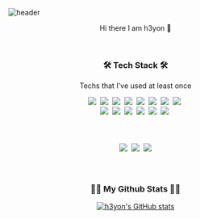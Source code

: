 ![header](https://capsule-render.vercel.app/api?type=waving&color=gradient&height=320&section=header&text=h3yon%20github&fontSize=70)

<p align='center'> Hi there I am h3yon 👋 </p>
<br>
<h3 align="center">🛠 Tech Stack 🛠</h3>

<p align="center"> Techs that I've used at least once </p>

<p align="center">
  <img src="https://img.shields.io/badge/Python-3766AB?style=flat-square&logo=Python&logoColor=white"/></a>&nbsp 
  <img src="https://img.shields.io/badge/Java-007396?style=flat-square&logo=Java&logoColor=white"/></a>&nbsp 
  <img src="https://img.shields.io/badge/C++-00599C?style=flat-square&logo=C%2B%2B&logoColor=white"/></a>&nbsp 
  <img src="https://img.shields.io/badge/C-A8B9CC?style=flat-square&logo=C&logoColor=white"/></a>&nbsp 
  <img src="https://img.shields.io/badge/Javascript-ffb13b?style=flat-square&logo=javascript&logoColor=white"/></a>&nbsp 
  <img src="https://img.shields.io/badge/css-1572B6?style=flat-square&logo=css3&logoColor=white"/></a>&nbsp 
  <img src="https://img.shields.io/badge/HTML-E34F26?style=flat-square&logo=html5&logoColor=white"/></a>&nbsp 
  <img src="https://img.shields.io/badge/PHP-777BB4?style=flat-square&logo=php&logoColor=white"/></a>&nbsp 
  <br>
  <img src="https://img.shields.io/badge/SpringBoot-6DB33F?style=flat-square&logo=Spring&logoColor=white"/></a>&nbsp 
  <img src="https://img.shields.io/badge/Nodejs-339933?style=flat-square&logo=Node.js &logoColor=white"/></a>&nbsp 
  <img src="https://img.shields.io/badge/Mysql-E6B91E?style=flat-square&logo=MySql&logoColor=white"/></a>&nbsp 
  <img src="https://img.shields.io/badge/OpenCV-5C3EE8?style=flat-square&logo=OpenCV&logoColor=white"/></a>&nbsp 
  <img src="https://img.shields.io/badge/aws-333664?style=flat-square&logo=amazon-aws&logoColor=white"/></a>&nbsp 
  <img src="https://img.shields.io/badge/Jenkins-D24939?style=flat-square&logo=Jenkins&logoColor=white"/></a>&nbsp 
</p>

<br>

<h3 align="center"💡 Blog 💡</h3>

<div align="center" style="text-align:center">
  <p align="center">
  <a href="https://h3yon.github.io/"><img src="https://img.shields.io/badge/Tech%20Blog-512BD4?style=flat-square&logo=Github&logoColor=white&link=https://h3yon.github.io/"/></a>&nbsp
  <a href="https://happylulurara.tistory.com/"><img src="https://img.shields.io/badge/Tech%20Blog-11B48A?style=flat-square&logo=Tumblr&logoColor=white&link=https://happylulurara.tistory.com/"/></a>&nbsp
  <a href="mailto:khykhy1006@gmail.com"><img src="https://img.shields.io/badge/Gmail-d14836?style=flat-square&logo=Gmail&logoColor=white&link=khykhy1006@gmail.com"/></a>
</p>
</div>
  
<br>

<h3 align="center">👩‍💻 My Github Stats 👩‍💻</h3>
<div align="center">

  [![h3yon's GitHub stats](https://github-readme-stats.vercel.app/api?username=h3yon&show_icons=true&include_all_commits=true&theme=buefy)](https://github.com/h3yon/github-readme-stats)
  
  </div>
